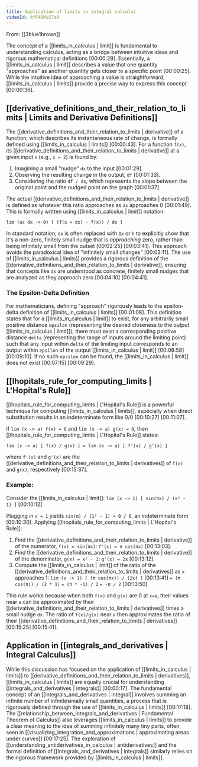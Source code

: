 ```yaml
---
title: Application of limits in integral calculus
videoId: kfF40MiS7zA
---
```


From: [[3blue1brown]] <br/> 

The concept of a [[limits_in_calculus | limit]] is fundamental to understanding calculus, acting as a bridge between intuitive ideas and rigorous mathematical definitions <a class="yt-timestamp" data-t="00:00:29">[00:00:29]</a>. Essentially, a [[limits_in_calculus | limit]] describes a value that one quantity "approaches" as another quantity gets closer to a specific point <a class="yt-timestamp" data-t="00:00:25">[00:00:25]</a>. While the intuitive idea of approaching a value is straightforward, [[limits_in_calculus | limits]] provide a precise way to express this concept <a class="yt-timestamp" data-t="00:00:36">[00:00:36]</a>.

## [[derivative_definitions_and_their_relation_to_limits | Limits and Derivative Definitions]]

The [[derivative_definitions_and_their_relation_to_limits | derivative]] of a function, which describes its instantaneous rate of change, is formally defined using [[limits_in_calculus | limits]] <a class="yt-timestamp" data-t="00:00:43">[00:00:43]</a>. For a function `f(x)`, its [[derivative_definitions_and_their_relation_to_limits | derivative]] at a given input `x` (e.g., `x = 2`) is found by:
1.  Imagining a small "nudge" `dx` to the input <a class="yt-timestamp" data-t="00:01:29">[00:01:29]</a>.
2.  Observing the resulting change in the output, `df` <a class="yt-timestamp" data-t="00:01:33">[00:01:33]</a>.
3.  Considering the ratio `df / dx`, which represents the slope between the original point and the nudged point on the graph <a class="yt-timestamp" data-t="00:01:37">[00:01:37]</a>.

The actual [[derivative_definitions_and_their_relation_to_limits | derivative]] is defined as whatever this ratio approaches as `dx` approaches 0 <a class="yt-timestamp" data-t="00:01:49">[00:01:49]</a>. This is formally written using [[limits_in_calculus | limit]] notation:

```
lim (as dx -> 0) [ (f(x + dx) - f(x)) / dx ]
```
In standard notation, `dx` is often replaced with `Δx` or `h` to explicitly show that it's a non-zero, finitely small nudge that is *approaching* zero, rather than being infinitely small from the outset <a class="yt-timestamp" data-t="00:02:25">[00:02:25]</a> <a class="yt-timestamp" data-t="00:03:41">[00:03:41]</a>. This approach avoids the paradoxical idea of "infinitely small changes" <a class="yt-timestamp" data-t="00:03:11">[00:03:11]</a>. The use of [[limits_in_calculus | limits]] provides a rigorous definition of the [[derivative_definitions_and_their_relation_to_limits | derivative]], ensuring that concepts like `dx` are understood as concrete, finitely small nudges that are analyzed as they approach zero <a class="yt-timestamp" data-t="00:04:10">[00:04:10]</a> <a class="yt-timestamp" data-t="00:04:41">[00:04:41]</a>.

### The Epsilon-Delta Definition

For mathematicians, defining "approach" rigorously leads to the epsilon-delta definition of [[limits_in_calculus | limits]] <a class="yt-timestamp" data-t="00:01:08">[00:01:08]</a>. This definition states that for a [[limits_in_calculus | limit]] to exist, for any arbitrarily small positive distance `epsilon` (representing the desired closeness to the output [[limits_in_calculus | limit]]), there must exist a corresponding positive distance `delta` (representing the range of inputs around the limiting point) such that any input within `delta` of the limiting input corresponds to an output within `epsilon` of the output [[limits_in_calculus | limit]] <a class="yt-timestamp" data-t="00:08:58">[00:08:58]</a> <a class="yt-timestamp" data-t="00:09:10">[00:09:10]</a>. If no such `epsilon` can be found, the [[limits_in_calculus | limit]] does not exist <a class="yt-timestamp" data-t="00:07:15">[00:07:15]</a> <a class="yt-timestamp" data-t="00:09:29">[00:09:29]</a>.

## [[lhopitals_rule_for_computing_limits | L'Hopital's Rule]]

[[lhopitals_rule_for_computing_limits | L'Hopital's Rule]] is a powerful technique for computing [[limits_in_calculus | limits]], especially when direct substitution results in an indeterminate form like 0/0 <a class="yt-timestamp" data-t="00:10:27">[00:10:27]</a> <a class="yt-timestamp" data-t="00:11:07">[00:11:07]</a>.

If `lim (x -> a) f(x) = 0` and `lim (x -> a) g(x) = 0`, then [[lhopitals_rule_for_computing_limits | L'Hopital's Rule]] states:

```
lim (x -> a) [ f(x) / g(x) ] = lim (x -> a) [ f'(x) / g'(x) ]
```
where `f'(x)` and `g'(x)` are the [[derivative_definitions_and_their_relation_to_limits | derivatives]] of `f(x)` and `g(x)`, respectively <a class="yt-timestamp" data-t="00:15:37">[00:15:37]</a>.

### Example:
Consider the [[limits_in_calculus | limit]]:
`lim (x -> 1) [ sin(πx) / (x² - 1) ]` <a class="yt-timestamp" data-t="00:10:12">[00:10:12]</a>

Plugging in `x = 1` yields `sin(π) / (1² - 1) = 0 / 0`, an indeterminate form <a class="yt-timestamp" data-t="00:10:30">[00:10:30]</a>.
Applying [[lhopitals_rule_for_computing_limits | L'Hopital's Rule]]:
1.  Find the [[derivative_definitions_and_their_relation_to_limits | derivative]] of the numerator, `f(x) = sin(πx)`: `f'(x) = π cos(πx)` <a class="yt-timestamp" data-t="00:13:03">[00:13:03]</a>.
2.  Find the [[derivative_definitions_and_their_relation_to_limits | derivative]] of the denominator, `g(x) = x² - 1`: `g'(x) = 2x` <a class="yt-timestamp" data-t="00:13:12">[00:13:12]</a>.
3.  Compute the [[limits_in_calculus | limit]] of the ratio of the [[derivative_definitions_and_their_relation_to_limits | derivatives]] as `x` approaches 1:
    `lim (x -> 1) [ (π cos(πx)) / (2x) ]` <a class="yt-timestamp" data-t="00:13:41">[00:13:41]</a>
    `= (π cos(π)) / (2 * 1)`
    `= (π * -1) / 2`
    `= -π / 2` <a class="yt-timestamp" data-t="00:13:50">[00:13:50]</a>

This rule works because when both `f(x)` and `g(x)` are 0 at `x=a`, their values near `a` can be approximated by their [[derivative_definitions_and_their_relation_to_limits | derivatives]] times a small nudge `dx`. The ratio of `f(x)/g(x)` near `a` then approximates the ratio of their [[derivative_definitions_and_their_relation_to_limits | derivatives]] <a class="yt-timestamp" data-t="00:15:25">[00:15:25]</a> <a class="yt-timestamp" data-t="00:15:41">[00:15:41]</a>.

## Application in [[integrals_and_derivatives | Integral Calculus]]

While this discussion has focused on the application of [[limits_in_calculus | limits]] to [[derivative_definitions_and_their_relation_to_limits | derivatives]], [[limits_in_calculus | limits]] are equally crucial for understanding [[integrals_and_derivatives | integrals]] <a class="yt-timestamp" data-t="00:00:17">[00:00:17]</a>. The fundamental concept of an [[integrals_and_derivatives | integral]] involves summing an infinite number of infinitesimally small quantities, a process that is rigorously defined through the use of [[limits_in_calculus | limits]] <a class="yt-timestamp" data-t="00:17:18">[00:17:18]</a>. The [[relationship_between_integrals_and_derivatives | Fundamental Theorem of Calculus]] also leverages [[limits_in_calculus | limits]] to provide a clear meaning to the idea of summing infinitely many tiny parts, often seen in [[visualizing_integration_and_approximations | approximating areas under curves]] <a class="yt-timestamp" data-t="00:17:25">[00:17:25]</a>. The exploration of [[understanding_antiderivatives_in_calculus | antiderivatives]] and the formal definition of [[integrals_and_derivatives | integrals]] similarly relies on the rigorous framework provided by [[limits_in_calculus | limits]].